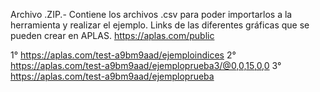 Archivo .ZIP.- Contiene los archivos .csv para poder importarlos a la herramienta y realizar el ejemplo.
Links de las diferentes gráficas que se pueden crear en APLAS.
https://aplas.com/public

1° https://aplas.com/test-a9bm9aad/ejemploindices
2° https://aplas.com/test-a9bm9aad/ejemploprueba3/@0,0,15,0,0
3° https://aplas.com/test-a9bm9aad/ejemploprueba